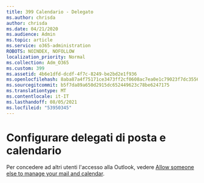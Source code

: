 ```yaml
---
title: 399 Calendario - Delegato
ms.author: chrisda
author: chrisda
ms.date: 04/21/2020
ms.audience: Admin
ms.topic: article
ms.service: o365-administration
ROBOTS: NOINDEX, NOFOLLOW
localization_priority: Normal
ms.collection: Adm_O365
ms.custom: 399
ms.assetid: 4b6e1dfd-dcdf-4f7c-8249-be2bd2e1f936
ms.openlocfilehash: 8aba87a4f75171ce3473ff2cf0608ac7ea0e1c79023f7dc35566f023864c008e
ms.sourcegitcommit: b5f7da89a650d2915dc652449623c78be6247175
ms.translationtype: MT
ms.contentlocale: it-IT
ms.lasthandoff: 08/05/2021
ms.locfileid: "53950345"
---
```

# <a name="configure-mail-and-calendar-delegates"></a>Configurare delegati di posta e calendario

Per concedere ad altri utenti l'accesso alla Outlook, vedere [Allow someone else to manage your mail and calendar](https://support.office.com/article/9684b670-7588-4eea-8717-9e5799047540.aspx).
